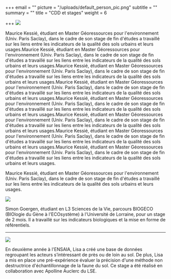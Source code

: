 +++
email = ""
picture = "/uploads/default_person_pic.png"
subtitle = ""
summary = ""
title = "CDD et stages"
weight = 6

+++
![](/uploads/maurice-kessie-stage-sol-co.png)

Maurice Kessié, étudiant en Master Géoressources pour l'environnement (Univ. Paris Saclay), dans le cadre de son stage de fin d'études a travaillé sur les liens entre les indicateurs de la qualité des sols urbains et leurs usages.Maurice Kessié, étudiant en Master Géoressources pour l'environnement (Univ. Paris Saclay), dans le cadre de son stage de fin d'études a travaillé sur les liens entre les indicateurs de la qualité des sols urbains et leurs usages.Maurice Kessié, étudiant en Master Géoressources pour l'environnement (Univ. Paris Saclay), dans le cadre de son stage de fin d'études a travaillé sur les liens entre les indicateurs de la qualité des sols urbains et leurs usages.Maurice Kessié, étudiant en Master Géoressources pour l'environnement (Univ. Paris Saclay), dans le cadre de son stage de fin d'études a travaillé sur les liens entre les indicateurs de la qualité des sols urbains et leurs usages.Maurice Kessié, étudiant en Master Géoressources pour l'environnement (Univ. Paris Saclay), dans le cadre de son stage de fin d'études a travaillé sur les liens entre les indicateurs de la qualité des sols urbains et leurs usages.Maurice Kessié, étudiant en Master Géoressources pour l'environnement (Univ. Paris Saclay), dans le cadre de son stage de fin d'études a travaillé sur les liens entre les indicateurs de la qualité des sols urbains et leurs usages.Maurice Kessié, étudiant en Master Géoressources pour l'environnement (Univ. Paris Saclay), dans le cadre de son stage de fin d'études a travaillé sur les liens entre les indicateurs de la qualité des sols urbains et leurs usages.Maurice Kessié, étudiant en Master Géoressources pour l'environnement (Univ. Paris Saclay), dans le cadre de son stage de fin d'études a travaillé sur les liens entre les indicateurs de la qualité des sols urbains et leurs usages.

Maurice Kessié, étudiant en Master Géoressources pour l'environnement (Univ. Paris Saclay), dans le cadre de son stage de fin d'études a travaillé sur les liens entre les indicateurs de la qualité des sols urbains et leurs usages.

![](/uploads/simon-goergen.png)

Simon Goergen, étudiant en L3 Sciences de la Vie, parcours BIOGECO (BIOlogie du Gène à l'ECOsystème) à l'Université de Lorraine, pour un stage de 2 mois. Il a travaillé sur les indicateurs biologiques et la mise en forme de référentiels.

***

![](/uploads/lisa-kamal-sol-co.jpg)

En deuxième année à l'ENSAIA, Lisa a créé une base de données regroupant les acteurs s’intéressant de près ou de loin au sol. De plus, Lisa a mis en place une pré-expérience évaluer la précision d'une méthode non destructrice d'échantillonnage de la faune du sol. Ce stage a été réalisé en collaboration avec Apolline Auclerc du LSE.